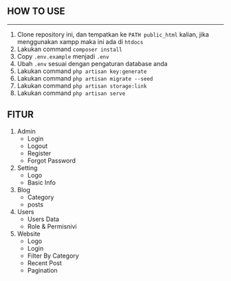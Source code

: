 ## HOW TO USE

----------

1. Clone repository ini, dan tempatkan ke `PATH public_html` kalian, jika menggunakan xampp maka ini ada di `htdocs`
2. Lakukan command `composer install`
3. Copy `.env.example` menjadi `.env`
4. Ubah `.env` sesuai dengan pengaturan database anda
5. Lakukan command `php artisan key:generate`
6. Lakukan command `php artisan migrate --seed`
7. Lakukan command `php artisan storage:link`
7. Lakukan command `php artisan serve`

## FITUR

1. Admin
    - Login
    - Logout
    - Register
    - Forgot Password
2. Setting
    - Logo
    - Basic Info
3. Blog
    - Category
    - posts
4. Users
    - Users Data
    - Role & Permisnivi
5. Website
    - Logo
    - Login
    - Filter By Category
    - Recent Post
    - Pagination

